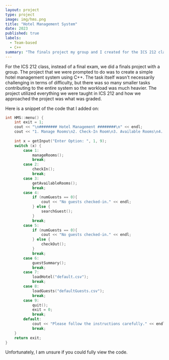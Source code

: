```yaml
---
layout: project
type: project
image: img/hms.png
title: "Hotel Management System"
date: 2023
published: true
labels:
  - Team-based
  - C++
summary: "The finals project my group and I created for the ICS 212 class."
---
```

For the ICS 212 class, instead of a final exam, we did a finals project with a group. The project that we were prompted to do was to create a simple hotel management system using C++. The task itself wasn't necessarily challenging in terms of difficulty, but there was so many smaller tasks contributing to the entire system so the workload was much heavier. The project utilized everything we were taught in ICS 212 and how we approached the project was what was graded. 

Here is a snippet of the code that I added on: 
```cpp
int HMS::menu() {
	int exit = 1;
	cout << "\n######## Hotel Management ########\n" << endl;
	cout << "1. Manage Rooms\n2. Check-In Room\n3. Available Rooms\n4. Search Customer\n5. Check-Out Room\n6. Guest Summary Report\n7. Load Default Hotel\n8. Load Default Guests\n9. Exit\n" << endl;
	
	int x = getInput("Enter Option: ", 1, 9);
	switch (x) {
		case 1:
			manageRooms();
			break;
		case 2:
			checkIn();
			break;
		case 3:
			getAvailableRooms();
			break;
		case 4:
			if (numGuests == 0){
				cout << "No guests checked-in." << endl;
			} else {
				searchGuest();
			}
			break;
		case 5:
			if (numGuests == 0){
				cout << "No guests checked-in." << endl;
			} else {
				checkOut();
			}
			break;
		case 6: 
			guestSummary();
			break;
		case 7:
			loadHotel("default.csv");
			break;
		case 8:
			loadGuests("defaultGuests.csv");
			break;
		case 9:
			quit();
			exit = 0;
			break;
		default:
			cout << "Please follow the instructions carefully." << endl;
			break;
	}
	return exit;
}
```
Unfortunately, I am unsure if you could fully view the code. 
